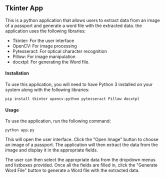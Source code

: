 ## Tkinter App

This is a python application that allows users to extract data from an image of a passport and generate a word file with the extracted data. the application uses the following libraries:

- Tkinter: For the user interface
- OpenCV: For image processing
- Pytesseract: For optical character recognition
- Pillow: For image manipulation
- docxtpl: For generating the Word file.

#### Installation

To use this application, you will need to have Python 3 installed on your system along with the following libraries:

	pip install tkinter opencv-python pytesseract Pillow docxtpl

#### Usage

To use the application, run the following command:

	python app.py

This will open the user interface. Click the "Open Image" button to choose an image of a passport. The application will then extract the data from the image and display it in the appropriate fields.

The user can then select the appropriate data from the dropdown menus and listboxes provided. Once all the fields are filled in, click the "Generate Word File" button to generate a Word file with the extracted data.
